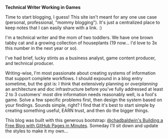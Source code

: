 **Technical Writer Working in Games**

Time to start blogging, I guess! 
This site isn't meant for any one use case (personal, professional, "mommy blogging"). It's just a centralized place to keep notes that I can easily share with a link. :)

I'm a technical writer and the mom of two toddlers. We have one brown tabby cat and a growing collection of houseplants (19 now... I'd love to 3x this number in the next year or so). 

I've had brief, lucky stints as a business analyst, game content producer, and technical producer. 

Writing-wise, I'm most passionate about creating systems of information that support complete workflows. I should expound in a blog entry sometime, but the gist is: I think that extensively planning or _overplanning_ an architecture and doc infrastructure before you've fully addressed at least 2 to 3 customers' most dire information needs reasonably well, is a fool's game. Solve a few specific problems first, then design the system based on your findings. Sounds simple, right? I find that it's best to start simple by creating something useful, EARN trust, and then do the bigger things.   

This blog was built with this generous bootstrap: [@chadbaldwin's Building a Free Blog with GitHub Pages in Minutes](https://chadbaldwin.net/2021/03/14/how-to-build-a-sql-blog.html). Someday I'll sit down and update the styles to make it my own... 